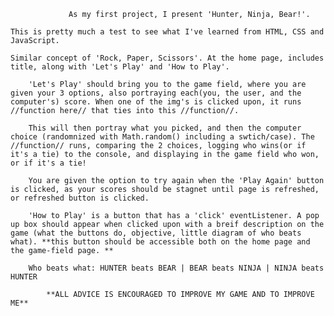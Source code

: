                  As my first project, I present 'Hunter, Ninja, Bear!'.
    
    This is pretty much a test to see what I've learned from HTML, CSS and JavaScript. 

    Similar concept of 'Rock, Paper, Scissors'. At the home page, includes title, along with 'Let's Play' and 'How to Play'.

        'Let's Play' should bring you to the game field, where you are given your 3 options, also portraying each(you, the user, and the computer's) score. When one of the img's is clicked upon, it runs //function here// that ties into this //function//.

        This will then portray what you picked, and then the computer choice (randomnized with Math.random() including a swtich/case). The //function// runs, comparing the 2 choices, logging who wins(or if it's a tie) to the console, and displaying in the game field who won, or if it's a tie!

        You are given the option to try again when the 'Play Again' button is clicked, as your scores should be stagnet until page is refreshed, or refreshed button is clicked. 

        'How to Play' is a button that has a 'click' eventListener. A pop up box should appear when clicked upon with a breif description on the game (what the buttons do, objective, little diagram of who beats what). **this button should be accessible both on the home page and the game-field page. **

        Who beats what: HUNTER beats BEAR | BEAR beats NINJA | NINJA beats HUNTER

            **ALL ADVICE IS ENCOURAGED TO IMPROVE MY GAME AND TO IMPROVE ME**